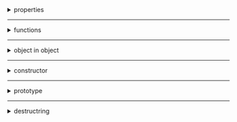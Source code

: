 <details>
  <summary>properties</summary>

<details>
  <summary>accessing property</summary>

* can be accessed by dot notation, array notiation
  ```js
    x = {name:'sai'}
    console.log(x.name)
    console.log(x['name'])
    y = 'name'
    console.log(x[y])
  ```
</details>

___

<details>
  <summary>explicit vs implicit property name</summary>

  ```js
    x = { name:'sai'}
    console.log(x)
    name = 'ram'
    y = {name}      // this is same as {name:'ram'}
    console.log(y)
  ```
</details>

___


<details>
  <summary>dynamically creating property</summary>

```js
const propertyName = 'age';
const person = {
  name: 'Alice',
  [propertyName]: 30,
};

console.log(person.age)
```
</details>

___

<details>
   <summary>listing all properties</summary>

* using enumeration
  ```js
  x = { name: 'sai', age: 16, gender: 'M' }
  // listing all properties and its values.
  for (const property in x) {
      console.log(property, x[property]);
  }
  ```
___

* using keys
  ```js
  x = { name: 'sai', age: 16, gender: 'M' }
  const keys = Object.keys(x);

  for (const key of keys) {
    console.log(key, x[key]); 
  }
  ```

* using getOwnPropertyNames
  ```js
  x = { name: 'sai', age: 16, gender: 'M' }
  const propertyNames = Object.getOwnPropertyNames(x);

  for (const propertyName of propertyNames) {
    console.log(propertyName, x[propertyName]); 
  }
  ```

</details>

<details>
  <summary>define custom behavior when reading or writing a property using getters and setters</summary>

```js
  const person = {
      _age: 25,
      get age() {
        return this._age;
      },
      set age(newAge) {
        if (newAge >= 0) {
          this._age = newAge;
        }
      },
    };

  console.log(person.age)
  person.age = 30
  console.log(person.age)
  person.age = -1
  console.log(person.age)     // still 30

```
</details>


</details>

___

<details>
  <summary>functions</summary>

  <details>
     <summary>declaring and using</summary>
  
```js
x = {
    name: 'sai',
    age: 16,
    gender: 'M',
    // declaring function
    print: function () {
        console.log(`name:${this.name} age:${this.age} gender:${this.gender}`)
    }
    print2 : (msg) {
      console.log(msg)
      console.log(`name:${this.name} age:${this.age} gender:${this.gender}`)
    }
}

// calling function
x.print()

```
  </details>

___


  <details>
    <summary>with arguments</summary>

```js
x = {
    name: 'sai',
    age: 16,
    gender: 'M',
    print2 : function (msg) {
        console.log(msg)
        console.log(`name:${this.name} age:${this.age} gender:${this.gender}`)
      }
}

x.print2("with message")

```
  </details>

___

  <details>
     <summary>arrow functions not suitable in objects</summary>

* __this__ is not avilable in __arrow__ function
```js
  x = {
    name: 'sai',
    age: 16,
    gender: 'M',
    print : () => {
        // note: this is not available in arrow functions.
        console.log(`name:${this.name} age:${this.age} gender:${this.gender}`)
      }
  }

  // this won't work as arrow functions does not have this
  x.print()

```

  </details>

</details>

___

<details>
  <summary>object in object</summary>

```js
var person = {
    name: 's1',
    address: {
        line1: "17",
        line2: "tucston st",
        zip: 97006
    }
}

console.log(person.name)
console.log(person.address)
console.log(person.address.line1)
```

</details>

___

<details>
  <summary>constructor</summary>

```js
function Person(name, age) {
    this.name = name;
    this.age = age;
}

var p1 = new Person('s1', 10);
var p2 = new Person('s2', 20);

console.log(p1, p2);
```

[more](https://www.w3schools.com/js/js_object_constructors.asp)
</details>

___

<details>
  <summary>prototype</summary>

* todo

</details>

___

<details>
  <summary>destructring</summary>

* useful in passing object which has properties without specifying exact properties
    ```js
    var person = { name: 'sai', age: 16, gender: 'M' }

    // extracting just name
    var { name } = person
    console.log(name)

    // function which takes object and destructures the properties
    function print({ name, age }) {
      console.log(`name:${name} age:${age}`)
    }

    print(person)
    ```
</details>